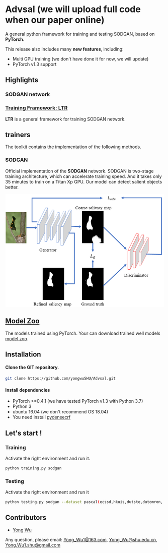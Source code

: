 # Advsal (we will upload full code when our paper online)
A general python framework for training and testing SODGAN, based on **PyTorch**.
  
This release also includes many **new features**, including:  
* Multi GPU training (we don't have done it for now, we will update)
* PyTorch v1.3 support  

 
## Highlights

### SODGAN network

### [Training Framework: LTR](train)
 
**LTR** is a general framework for training SODGAN network.

## trainers
The toolkit contains the implementation of the following methods.

### SODGAN

Official implementation of the **SODGAN** network. SODGAN is two-stage training architecture, which can accelerate training speed. And it takes only 35 minutes to train on a Titan Xp GPU. Our model can detect salient objects better.

![Several examples](figs/fig1.png)
 

## [Model Zoo](https://drive.google.com/open?id=1T2h3e1QZkapyKGrImdG9nBvLUchdHgYU)
The models trained using PyTorch.
Your can download trained well models [model zoo](https://drive.google.com/open?id=1T2h3e1QZkapyKGrImdG9nBvLUchdHgYU). 


## Installation

#### Clone the GIT repository.  
```bash
git clone https://github.com/yongwuSHU/Advsal.git
```
   
#### Install dependencies
* PyTorch >=0.4.1 (we have tested PyTorch v1.3 with Python 3.7)
* Python 3
* ubuntu 16.04 (we don't recommend OS 18.04)
* You need install [pydensecrf](https://github.com/lucasb-eyer/pydensecrf.git)

## Let's start !
### Training
Activate the right environment and run it.  
```bash
python training.py sodgan    
```  
### Testing
Activate the right environment and run it
```bash
python testing.py sodgan --dataset pascal(ecssd,hkuis,dutste,dutomron,....)
```
## Contributors

* [Yong Wu](http://www.ivp.shu.edu.cn/) 

Any question, please email: Yong_Wu1@163.com, Yong_Wu@shu.edu.cn, Yong.Wu1.shu@gmail.com
